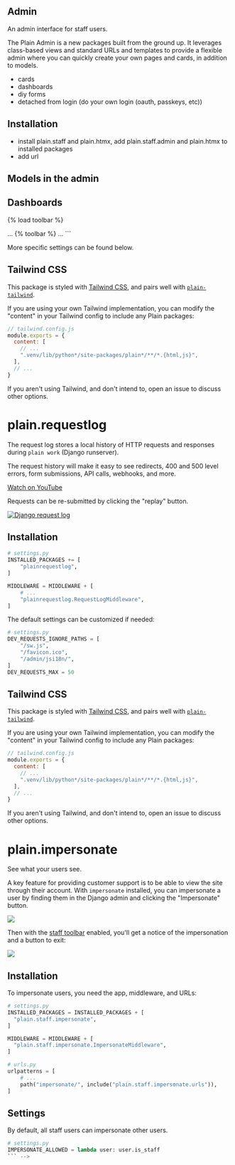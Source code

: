 ## Admin

An admin interface for staff users.

The Plain Admin is a new packages built from the ground up.
It leverages class-based views and standard URLs and templates to provide a flexible admin where
you can quickly create your own pages and cards,
in addition to models.

- cards
- dashboards
- diy forms
- detached from login (do your own login (oauth, passkeys, etc))

## Installation

- install plain.staff and plain.htmx, add plain.staff.admin and plain.htmx to installed packages
- add url

## Models in the admin

## Dashboards

<!-- # plain.querystats

On-page database query stats in development and production.

On each page, the query stats will display how many database queries were performed and how long they took.

[Watch on YouTube](https://www.youtube.com/watch?v=NX8VXxVJm08)

Clicking the stats in the toolbar will show the full SQL query log with tracebacks and timings.
This is even designed to work in production,
making it much easier to discover and debug performance issues on production data!

![Django query stats](https://user-images.githubusercontent.com/649496/213781593-54197bb6-36a8-4c9d-8294-5b43bd86a4c9.png)

It will also point out duplicate queries,
which can typically be removed by using `select_related`,
`prefetch_related`, or otherwise refactoring your code.

## Installation

```python
# settings.py
INSTALLED_PACKAGES = [
    # ...
    "plain.staff.querystats",
]

MIDDLEWARE = [
    "plain.middleware.security.SecurityMiddleware",
    "plain.sessions.middleware.SessionMiddleware",
    "plain.middleware.common.CommonMiddleware",
    "plain.csrf.middleware.CsrfViewMiddleware",
    "plain.auth.middleware.AuthenticationMiddleware",
    "plain.middleware.clickjacking.XFrameOptionsMiddleware",

    "plain.staff.querystats.QueryStatsMiddleware",
    # Put additional middleware below querystats
    # ...
]
```

We strongly recommend using the plain-toolbar along with this,
but if you aren't,
you can add the querystats to your frontend templates with this include:

```html
{% include "querystats/button.html" %}
```

*Note that you will likely want to surround this with an if `DEBUG` or `is_staff` check.*

To view querystats you need to send a POST request to `?querystats=store` (i.e. via a `<form>`),
and the template include is the easiest way to do that.

## Tailwind CSS

This package is styled with [Tailwind CSS](https://tailwindcss.com/),
and pairs well with [`plain-tailwind`](https://github.com/plainpackages/plain-tailwind).

If you are using your own Tailwind implementation,
you can modify the "content" in your Tailwind config to include any Plain packages:

```js
// tailwind.config.js
module.exports = {
  content: [
    // ...
    ".venv/lib/python*/site-packages/plain*/**/*.{html,js}",
  ],
  // ...
}
```

If you aren't using Tailwind, and don't intend to, open an issue to discuss other options.


# plain.toolbar

The staff toolbar is enabled for every user who `is_staff`.

![Plain staff toolbar](https://user-images.githubusercontent.com/649496/213781915-a2094f54-99b8-4a05-a36e-dee107405229.png)

## Installation

Add `plaintoolbar` to your `INSTALLED_PACKAGES`,
and the `{% toolbar %}` to your base template:

```python
# settings.py
INSTALLED_PACKAGES += [
    "plaintoolbar",
]
```

```html
<!-- base.template.html -->
{% load toolbar %}
<!doctype html>
<html lang="en">
  <head>
    ...
  </head>
  <body>
    {% toolbar %}
    ...
  </body>
```

More specific settings can be found below.

## Tailwind CSS

This package is styled with [Tailwind CSS](https://tailwindcss.com/),
and pairs well with [`plain-tailwind`](https://github.com/plainpackages/plain-tailwind).

If you are using your own Tailwind implementation,
you can modify the "content" in your Tailwind config to include any Plain packages:

```js
// tailwind.config.js
module.exports = {
  content: [
    // ...
    ".venv/lib/python*/site-packages/plain*/**/*.{html,js}",
  ],
  // ...
}
```

If you aren't using Tailwind, and don't intend to, open an issue to discuss other options.


# plain.requestlog

The request log stores a local history of HTTP requests and responses during `plain work` (Django runserver).

The request history will make it easy to see redirects,
400 and 500 level errors,
form submissions,
API calls,
webhooks,
and more.

[Watch on YouTube](https://www.youtube.com/watch?v=AwI7Pt5oZnM)

Requests can be re-submitted by clicking the "replay" button.

[![Django request log](https://user-images.githubusercontent.com/649496/213781414-417ad043-de67-4836-9ef1-2b91404336c3.png)](https://user-images.githubusercontent.com/649496/213781414-417ad043-de67-4836-9ef1-2b91404336c3.png)

## Installation

```python
# settings.py
INSTALLED_PACKAGES += [
    "plainrequestlog",
]

MIDDLEWARE = MIDDLEWARE + [
    # ...
    "plainrequestlog.RequestLogMiddleware",
]
```

The default settings can be customized if needed:

```python
# settings.py
DEV_REQUESTS_IGNORE_PATHS = [
    "/sw.js",
    "/favicon.ico",
    "/admin/jsi18n/",
]
DEV_REQUESTS_MAX = 50
```

## Tailwind CSS

This package is styled with [Tailwind CSS](https://tailwindcss.com/),
and pairs well with [`plain-tailwind`](https://github.com/plainpackages/plain-tailwind).

If you are using your own Tailwind implementation,
you can modify the "content" in your Tailwind config to include any Plain packages:

```js
// tailwind.config.js
module.exports = {
  content: [
    // ...
    ".venv/lib/python*/site-packages/plain*/**/*.{html,js}",
  ],
  // ...
}
```

If you aren't using Tailwind, and don't intend to, open an issue to discuss other options.


# plain.impersonate

See what your users see.

A key feature for providing customer support is to be able to view the site through their account.
With `impersonate` installed, you can impersonate a user by finding them in the Django admin and clicking the "Impersonate" button.

![](/docs/img/impersonate-admin.png)

Then with the [staff toolbar](/docs/plain-toolbar/) enabled, you'll get a notice of the impersonation and a button to exit:

![](/docs/img/impersonate-bar.png)

## Installation

To impersonate users, you need the app, middleware, and URLs:

```python
# settings.py
INSTALLED_PACKAGES = INSTALLED_PACKAGES + [
  "plain.staff.impersonate",
]

MIDDLEWARE = MIDDLEWARE + [
  "plain.staff.impersonate.ImpersonateMiddleware",
]
```

```python
# urls.py
urlpatterns = [
    # ...
    path("impersonate/", include("plain.staff.impersonate.urls")),
]
```

## Settings

By default, all staff users can impersonate other users.

```python
# settings.py
IMPERSONATE_ALLOWED = lambda user: user.is_staff
``` -->
